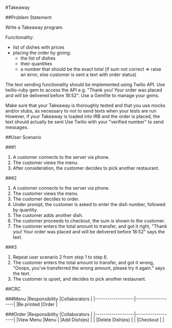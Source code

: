 #Takeaway

##Problem Statement

Write a Takeaway program.

Functionality:
* list of dishes with prices
* placing the order by giving:
	* the list of dishes
	* their quantities
	* a number that should be the exact total (if sum not correct => raise an error, else customer is sent a text with order status)

The text sending functionality should be implemented using Twilio API. Use twilio-ruby gem to access the API e.g. "Thank you! Your order was placed and will be delivered before 18:52". Use a Gemfile to manage your gems.

Make sure that your Takeaway is thoroughly tested and that you use mocks and/or stubs, as necessary to not to send texts when your tests are run However, if your Takeaway is loaded into IRB and the order is placed, the text should actually be sent Use Twilio with your "verified number" to send messages.

##User Scenario

###1
1. A customer connects to the server via phone.
2. The customer views the menu.
3. After consideration, the customer decides to pick another restaurant.

###2
1. A customer connects to the server via phone.
2. The customer views the menu.
3. The customer decides to order.
4. Under prompt, the customer is asked to enter the dish number, followed by quantity.
5. The customer adds another dish.
6. The customer proceeds to checkout, the sum is shown to the customer.
7. The customer enters the total amount to transfer, and got it right, "Thank you! Your order was placed and will be delivered before 18:52" says the text.

###3
1. Repeat user scenario 2 from step 1 to step 6.
2. The customer enters the total amount to transfer, and got it wrong, "Ooops, you've transferred the wrong amount, please try it again." says the text.
3. The customer is upset, and decides to pick another restaurant.

##CRC

###Menu
|Responsibility		|Collaborators		|
|-------------------|-------------------|
|Be printed			|Order				|

###Order
|Responsibility		|Collaborators		|
|-------------------|-------------------|
|View Menu			|Menu				|
|Add Dish(es)		|					|
|Delete Dish(es)	|					|
|Checkout			|					|